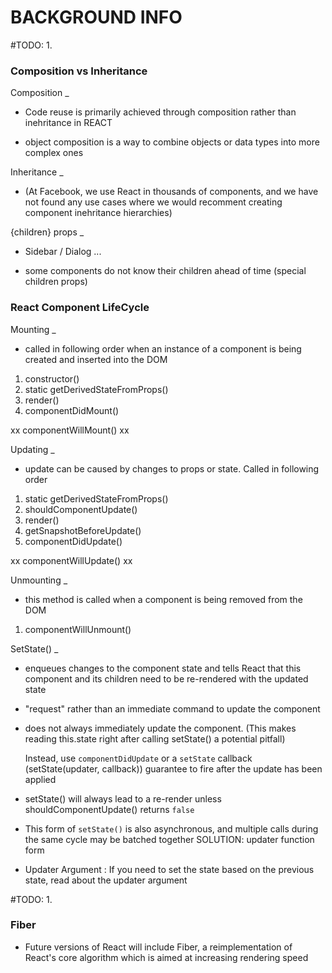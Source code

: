 # BACKGROUND INFO

#TODO: 1.
### Composition vs Inheritance
Composition
_
- Code reuse is primarily achieved through composition rather than inehritance in REACT

- object composition is a way to combine objects or data types into more complex ones

Inheritance 
_
- (At Facebook, we use React in thousands of components, and we have not found any use cases where we would recomment creating component inehritance hierarchies)

{children} props
_
- Sidebar / Dialog ...

- some components do not know their children ahead of time (special children props)


### React Component LifeCycle
Mounting
_
- called in following order when an instance of a component is being created and inserted into the DOM

1) constructor()
2) static getDerivedStateFromProps()
3) render()
4) componentDidMount()

xx componentWillMount() xx

Updating
_
- update can be caused by changes to props or state. Called in following order

1) static getDerivedStateFromProps()
2) shouldComponentUpdate()
3) render()
4) getSnapshotBeforeUpdate()
5) componentDidUpdate()

xx componentWillUpdate() xx

Unmounting
_

- this method is called when a component is being removed from the DOM

1) componentWillUnmount()

SetState()
_
- enqueues changes to the component state and tells React that this component and its children need to be re-rendered with the updated state

- "request" rather than an immediate command to update the component

- does not always immediately update the component.
    (This makes reading this.state right after calling setState() a potential pitfall)

    Instead, use `componentDidUpdate` or a `setState` callback (setState(updater, callback)) guarantee to fire after the update has been applied

- setState() will always lead to a re-render unless shouldComponentUpdate() returns `false`

- This form of `setState()` is also asynchronous, and multiple calls during the same cycle may be batched together
SOLUTION: updater function form

- Updater Argument : If you need to set the state based on the previous state, read about the updater argument










#TODO: 1.
### Fiber
- Future versions of React will include Fiber, a reimplementation of React's core algorithm which is aimed at increasing rendering speed


